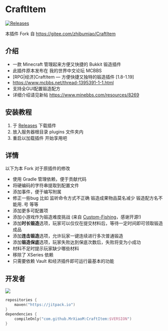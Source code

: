 # CraftItem

[![Releases](https://img.shields.io/github/downloads/MrXiaoM/CraftItem/total)](https://github.com/MrXiaoM/CraftItem/releases)

本插件 Fork 自 https://gitee.com/zhibumiao/CraftItem

## 介绍

- 一款 Minecraft 管理起来方便又快捷的 Bukkit 锻造插件
- 此插件原本发布在 我的世界中文论坛 MCBBS
- [RPG|经济]CraftItem — 方便快捷又独特的锻造插件 [1.8-1.19]
- https://www.mcbbs.net/thread-1395391-1-1.html
- 支持全GUI配置锻造配方
- 详细介绍请见新帖 https://www.minebbs.com/resources/8269

## 安装教程

1. 于 [Releases](https://github.com/MrXiaoM/CraftItem/releases) 下载插件
2. 放入服务器根目录 plugins 文件夹内
3. 重启以加载插件 开始享用吧

## 详情

以下为本 Fork 对于原插件的修改

* 使用 Gradle 管理依赖，便于贡献代码
* 将硬编码的字符串提取到配置文件
* 添加事件，便于编写附属
* 修正一些bug
比如 监听命令方式不正确 锻造成果物品莫名减少 锻造配方名不能用`.`号 等等
* 添加更多可配置项
* 添加小游戏作为锻造难度挑战 (来自 [Custom-Fishing](https://github.com/Xiao-MoMi/Custom-Fishing)，感谢开源!)
* 添加**时长锻造**选项，玩家可以仅仅在提交材料后，等待一定时间即可领取锻造成品
* 添加**连击锻造**选项，允许玩家一键连续进行多次普通锻造
* 添加**锻造保底**选项，玩家失败达到保底次数后，失败将变为小成功
* 材料不足时提示玩家缺少哪些材料
* 移除了 XSeries 依赖
* 只需要依赖 Vault 和经济插件即可运行最基本的功能

## 开发者

[![](https://jitpack.io/v/MrXiaoM/CraftItem.svg)](https://jitpack.io/#MrXiaoM/CraftItem)

```kotlin
repositories {
    maven("https://jitpack.io")
}
dependencies {
    compileOnly("com.github.MrXiaoM:CraftItem:$VERSION")
}
```

